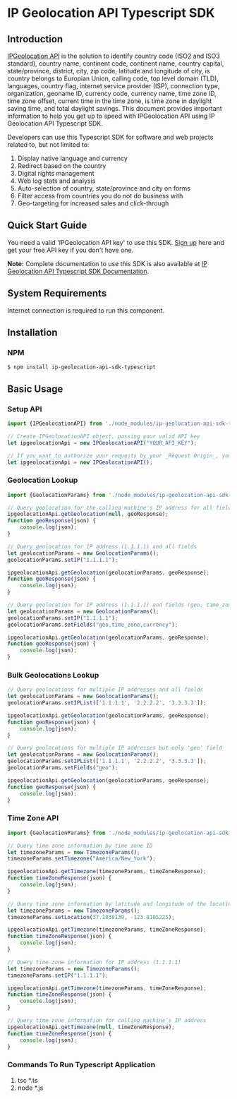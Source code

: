 # IP Geolocation API Typescript SDK

## Introduction

[IPGeolocation API](https://ipgeolocation.io) is the solution to identify country code (ISO2 and ISO3 standard), country name, continent code, continent name, country capital, state/province, district, city, zip code, latitude and longitude of city, is country belongs to Europian Union, calling code, top level domain (TLD), languages, country flag, internet service provider (ISP), connection type, organization, geoname ID, currency code, currency name, time zone ID, time zone offset, current time in the time zone, is time zone in daylight saving time, and total daylight savings. This document provides important information to help you get up to speed with IPGeolocation API using IP Geolocation API Typescript SDK.

Developers can use this Typescript SDK for software and web projects related to, but not limited to:

1. Display native language and currency
2. Redirect based on the country
3. Digital rights management
4. Web log stats and analysis
5. Auto-selection of country, state/province and city on forms
6. Filter access from countries you do not do business with
7. Geo-targeting for increased sales and click-through

## Quick Start Guide

You need a valid 'IPGeolocation API key' to use this SDK. [Sign up](https://ipgeolocation.io/signup) here and get your free API key if you don't have one.

**Note:** Complete documentation to use this SDK is also available at [IP Geolocation API Typescript SDK Documentation](https://ipgeolocation.io/documentation/ip-geolocation-api-typescript-sdk-201809051239).

## System Requirements

Internet connection is required to run this component.

## Installation

### NPM

```cli
$ npm install ip-geolocation-api-sdk-typescript
```

## Basic Usage

### Setup API

```ts
import {IPGeolocationAPI} from './node_modules/ip-geolocation-api-sdk-typescript/IPGeolocationAPI';

// Create IPGeolocationAPI object, passing your valid API key
let ipgeolocationApi = new IPGeolocationAPI("YOUR_API_KEY");

// If you want to authorize your requests by your _Request Origin_, you can create IPGeolocationAPI object without an API key.
let ipgeolocationApi = new IPGeolocationAPI();
```

### Geolocation Lookup

```ts
import {GeolocationParams} from './node_modules/ip-geolocation-api-sdk-typescript/GeolocationParams';

// Query geolocation for the calling machine's IP address for all fields
ipgeolocationApi.getGeolocation(null, geoResponse);
function geoResponse(json) {
    console.log(json);
}

// Query geolocation for IP address (1.1.1.1) and all fields
let geolocationParams = new GeolocationParams();
geolocationParams.setIP("1.1.1.1");

ipgeolocationApi.getGeolocation(geolocationParams, geoResponse);
function geoResponse(json) {
    console.log(json);
}

// Query geolocation for IP address (1.1.1.1) and fields (geo, time_zone and currency)
let geolocationParams = new GeolocationParams();
geolocationParams.setIP("1.1.1.1"); 
geolocationParams.setFields("geo,time_zone,currency");

ipgeolocationApi.getGeolocation(geolocationParams, geoResponse);
function geoResponse(json) {
    console.log(json);
}
```

### Bulk Geolocations Lookup

```ts
// Query geolocations for multiple IP addresses and all fields
let geolocationParams = new GeolocationParams();
geolocationParams.setIPList(['1.1.1.1', '2.2.2.2', '3.3.3.3']);

ipgeolocationApi.getGeolocation(geolocationParams, geoResponse);
function geoResponse(json) {
    console.log(json);
}

// Query geolocations for multiple IP addresses but only 'geo' field
let geolocationParams = new GeolocationParams();
geolocationParams.setIPList(['1.1.1.1', '2.2.2.2', '3.3.3.3']);
geolocationParams.setFields("geo");

ipgeolocationApi.getGeolocation(geolocationParams, geoResponse);
function geoResponse(json) {
    console.log(json);
}
```

### Time Zone API

```ts
import {GeolocationParams} from './node_modules/ip-geolocation-api-sdk-typescript/TimezoneParams';

// Query time zone information by time zone ID
let timezoneParams = new TimezoneParams();
timezoneParams.setTimezone("America/New_York");

ipgeolocationApi.getTimezone(timezoneParams, timeZoneResponse);
function timeZoneResponse(json) {
    console.log(json);
}

// Query time zone information by latitude and longitude of the location
let timezoneParams = new TimezoneParams();
timezoneParams.setLocation(37.1838139, -123.8105225);

ipgeolocationApi.getTimezone(timezoneParams, timeZoneResponse);
function timeZoneResponse(json) {
    console.log(json);
}

// Query time zone information for IP address (1.1.1.1)
let timezoneParams = new TimezoneParams();
timezoneParams.setIP("1.1.1.1");

ipgeolocationApi.getTimezone(timezoneParams, timeZoneResponse);
function timeZoneResponse(json) {
    console.log(json);
}

// Query time zone information for calling machine’s IP address
ipgeolocationApi.getTimezone(null, timeZoneResponse);
function timeZoneResponse(json) {
    console.log(json);
}
```

### Commands To Run Typescript Application

1. tsc *.ts
2. node *.js
